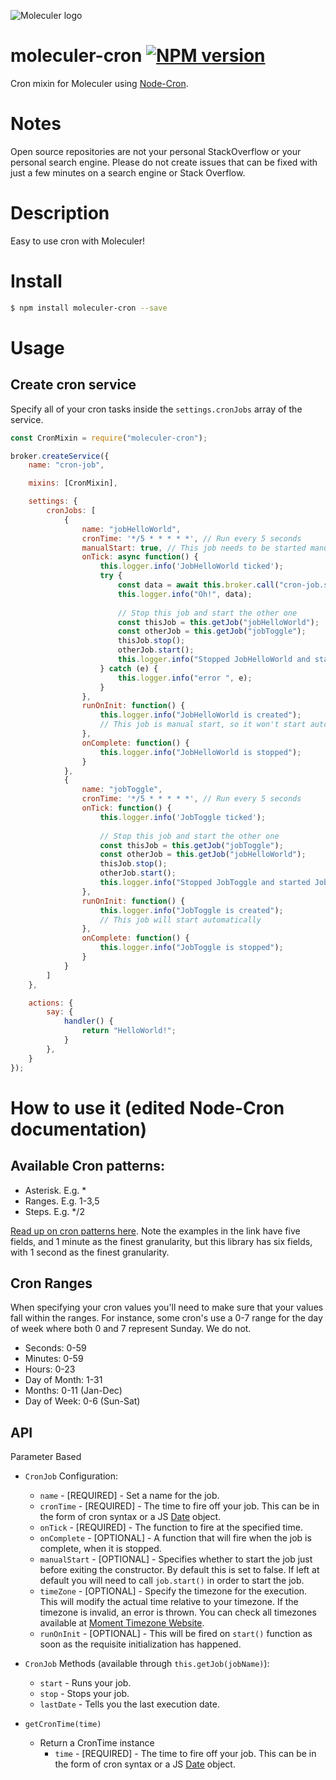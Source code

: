 ![Moleculer logo](http://moleculer.services/images/banner.png)

# moleculer-cron [![NPM version](https://img.shields.io/npm/v/moleculer-bee-queue.svg)](https://www.npmjs.com/package/moleculer-cron)

Cron mixin for Moleculer using [Node-Cron](https://github.com/kelektiv/node-cron).

# Notes

Open source repositories are not your personal StackOverflow or your personal search engine. Please do not create issues that can be fixed with just a few minutes on a search engine or Stack Overflow.

# Description

Easy to use cron with Moleculer!

# Install

```bash
$ npm install moleculer-cron --save
```

# Usage

## Create cron service

Specify all of your cron tasks inside the `settings.cronJobs` array of the service.

```js
const CronMixin = require("moleculer-cron");

broker.createService({
    name: "cron-job",

    mixins: [CronMixin],

    settings: {
        cronJobs: [
            {
                name: "jobHelloWorld",
                cronTime: '*/5 * * * * *', // Run every 5 seconds
                manualStart: true, // This job needs to be started manually
                onTick: async function() {
                    this.logger.info('JobHelloWorld ticked');
                    try {
                        const data = await this.broker.call("cron-job.say");
                        this.logger.info("Oh!", data);
                        
                        // Stop this job and start the other one
                        const thisJob = this.getJob("jobHelloWorld");
                        const otherJob = this.getJob("jobToggle");
                        thisJob.stop();
                        otherJob.start();
                        this.logger.info("Stopped JobHelloWorld and started JobToggle");
                    } catch (e) {
                        this.logger.info("error ", e);
                    }
                },
                runOnInit: function() {
                    this.logger.info("JobHelloWorld is created");
                    // This job is manual start, so it won't start automatically
                },
                onComplete: function() {
                    this.logger.info("JobHelloWorld is stopped");
                }
            },
            {
                name: "jobToggle",
                cronTime: '*/5 * * * * *', // Run every 5 seconds
                onTick: function() {
                    this.logger.info('JobToggle ticked');
                    
                    // Stop this job and start the other one
                    const thisJob = this.getJob("jobToggle");
                    const otherJob = this.getJob("jobHelloWorld");
                    thisJob.stop();
                    otherJob.start();
                    this.logger.info("Stopped JobToggle and started JobHelloWorld");
                },
                runOnInit: function() {
                    this.logger.info("JobToggle is created");
                    // This job will start automatically
                },
                onComplete: function() {
                    this.logger.info("JobToggle is stopped");
                }
            }
        ]
    },

    actions: {
        say: {
            handler() {
                return "HelloWorld!";
            }
        },
    }
});
```

# How to use it (edited Node-Cron documentation)

## Available Cron patterns:

- Asterisk. E.g. *
- Ranges. E.g. 1-3,5
- Steps. E.g. */2

[Read up on cron patterns here](http://crontab.org). Note the examples in the
link have five fields, and 1 minute as the finest granularity, but this library
has six fields, with 1 second as the finest granularity.

## Cron Ranges

When specifying your cron values you'll need to make sure that your values fall within the ranges. For instance, some cron's use a 0-7 range for the day of week where both 0 and 7 represent Sunday. We do not.

- Seconds: 0-59
- Minutes: 0-59
- Hours: 0-23
- Day of Month: 1-31
- Months: 0-11 (Jan-Dec)
- Day of Week: 0-6 (Sun-Sat)

## API

Parameter Based

- `CronJob` Configuration:
  - `name` - [REQUIRED] - Set a name for the job.
  - `cronTime` - [REQUIRED] - The time to fire off your job. This can be in the form of cron syntax or a JS [Date](https://developer.mozilla.org/en/JavaScript/Reference/Global_Objects/Date) object.
  - `onTick` - [REQUIRED] - The function to fire at the specified time.
  - `onComplete` - [OPTIONAL] - A function that will fire when the job is complete, when it is stopped.
  - `manualStart` - [OPTIONAL] - Specifies whether to start the job just before exiting the constructor. By default this is set to false. If left at default you will need to call `job.start()` in order to start the job.
  - `timeZone` - [OPTIONAL] - Specify the timezone for the execution. This will modify the actual time relative to your timezone. If the timezone is invalid, an error is thrown. You can check all timezones available at [Moment Timezone Website](http://momentjs.com/timezone/).
  - `runOnInit` - [OPTIONAL] - This will be fired on `start()` function as soon as the requisite initialization has happened.

- `CronJob` Methods (available through `this.getJob(jobName)`):
  - `start` - Runs your job.
  - `stop` - Stops your job.
  - `lastDate` - Tells you the last execution date.

- `getCronTime(time)`
  - Return a CronTime instance
    - `time` - [REQUIRED] - The time to fire off your job. This can be in the form of cron syntax or a JS [Date](https://developer.mozilla.org/en/JavaScript/Reference/Global_Objects/Date) object.
